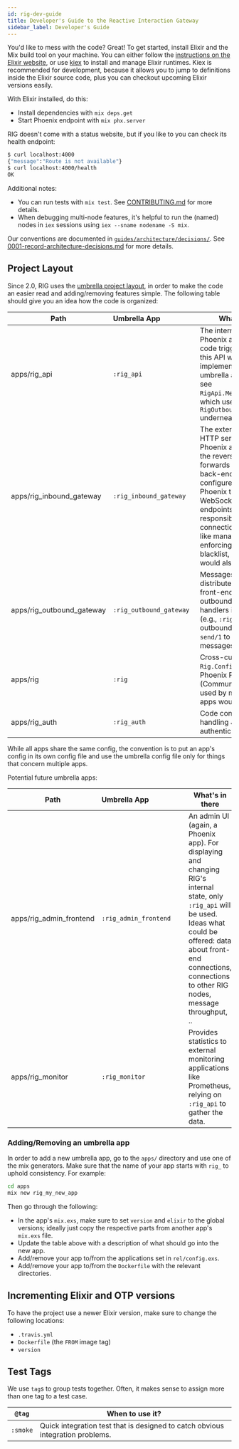 ```yaml
---
id: rig-dev-guide
title: Developer's Guide to the Reactive Interaction Gateway
sidebar_label: Developer's Guide
---
```


You'd like to mess with the code? Great! To get started, install Elixir and the Mix build tool on your machine. You can either follow the [instructions on the Elixir website](https://elixir-lang.org/install.html), or use [kiex](https://github.com/taylor/kiex) to install and manage Elixir runtimes. Kiex is recommended for development, because it allows you to jump to definitions inside the Elixir source code, plus you can checkout upcoming Elixir versions easily.

With Elixir installed, do this:

- Install dependencies with `mix deps.get`
- Start Phoenix endpoint with `mix phx.server`

RIG doesn't come with a status website, but if you like to you can check its health endpoint:

```bash
$ curl localhost:4000
{"message":"Route is not available"}
$ curl localhost:4000/health
OK
```

Additional notes:

- You can run tests with `mix test`. See [CONTRIBUTING.md](CONTRIBUTING.md) for more details.
- When debugging multi-node features, it's helpful to run the (named) nodes in `iex` sessions
  using `iex --sname nodename -S mix`.

Our conventions are documented in [`guides/architecture/decisions/`](https://github.com/Accenture/reactive-interaction-gateway/blob/master/guides/architecture/decisions/). See [0001-record-architecture-decisions.md](https://github.com/Accenture/reactive-interaction-gateway/blob/master/guides/architecture/decisions/0001-record-architecture-decisions.md) for more details.

## Project Layout

Since 2.0, RIG uses the [umbrella project layout](https://elixir-lang.org/getting-started/mix-otp/dependencies-and-umbrella-apps.html#umbrella-projects), in order to make the code an easier read and adding/removing features simple. The following table should give you an idea how the code is organized:

Path | Umbrella&nbsp;App&nbsp;&nbsp;&nbsp;&nbsp;&nbsp;&nbsp;&nbsp;&nbsp;&nbsp;&nbsp;&nbsp;&nbsp;&nbsp;&nbsp;&nbsp;&nbsp;&nbsp; | What's in there
---- | ------------ | ---------------
apps/rig_api | `:rig_api` | The internal API, built as a Phoenix app. The actual code triggered by a call to this API would typically be implemented in another umbrella app (for example, see `RigApi.MessageController`, which uses `RigOutboundGateway.send/1` underneath).
apps/rig_inbound_gateway | `:rig_inbound_gateway` | The externally facing HTTP server, built as a Phoenix app. It includes the reverse proxy, which forwards requests to back-end services as configured, as well as the Phoenix transports (e.g., WebSocket and SSE endpoints). Other responsibilities include connection-related things like managing and enforcing the JWT blacklist, and rate limiting would also go in here.
apps/rig_outbound_gateway | `:rig_outbound_gateway` | Messages that are to be distributed to connected front-ends go through the outbound gateway. Even handlers in other apps (e.g., `:rig_api`) use the outbound-gateway's `send/1` to deliver messages.
apps/rig | `:rig` | Cross-cutting helpers, like `Rig.Config`. Owns the Phoenix PubSub server. (Communication) services used by multiple umbrella apps would go in there.
apps/rig_auth | `:rig_auth` | Code concerned with handling JWTs (or authentication, in general).

While all apps share the same config, the convention is to put an app's config in its own config file and use the umbrella config file only for things that concern multiple apps.

Potential future umbrella apps:

Path | Umbrella&nbsp;App&nbsp;&nbsp;&nbsp;&nbsp;&nbsp;&nbsp;&nbsp;&nbsp;&nbsp;&nbsp;&nbsp;&nbsp;&nbsp;&nbsp;&nbsp;&nbsp;&nbsp; | What's in there
---- | ------------ | ---------------
apps/rig_admin_frontend | `:rig_admin_frontend` | An admin UI (again, a Phoenix app). For displaying and changing RIG's internal state, only `:rig_api` will be used. Ideas what could be offered: data about front-end connections, connections to other RIG nodes, message throughput, ..
apps/rig_monitor | `:rig_monitor` | Provides statistics to external monitoring applications like Prometheus, relying on `:rig_api` to gather the data.

### Adding/Removing an umbrella app

In order to add a new umbrella app, go to the `apps/` directory and use one of the mix generators. Make sure that the name of your app starts with `rig_` to uphold consistency. For example:

```bash
cd apps
mix new rig_my_new_app
```

Then go through the following:

- In the app's `mix.exs`, make sure to set `version` and `elixir` to the global versions; ideally just copy the respective parts from another app's `mix.exs` file.
- Update the table above with a description of what should go into the new app.
- Add/remove your app to/from the applications set in `rel/config.exs`.
- Add/remove your app to/from the `Dockerfile` with the relevant directories.

## Incrementing Elixir and OTP versions

To have the project use a newer Elixir version, make sure to change the following locations:

- `.travis.yml`
- `Dockerfile` (the `FROM` image tag)
- `version`

## Test Tags

We use `tag`s to group tests together. Often, it makes sense to assign more than one tag to a test case.

`@tag` | When to use it?
------ | ---------------
`:smoke` | Quick integration test that is designed to catch obvious integration problems.
